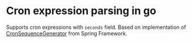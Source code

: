 Cron expression parsing in go
=================================
Supports cron expressions with `seconds` field. Based on implementation of [CronSequenceGenerator](https://github.com/spring-projects/spring-framework/blob/fd48bf1dbe9d7d619cd9e076d5f5bc60659c25a3/spring-context/src/main/java/org/springframework/scheduling/support/CronSequenceGenerator.java#L84) from Spring Framework.